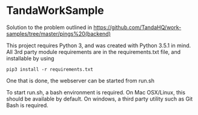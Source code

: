 # TandaWorkSample

Solution to the problem outlined in https://github.com/TandaHQ/work-samples/tree/master/pings%20(backend)

This project requires Python 3, and was created with Python 3.5.1 in mind.
All 3rd party module requirements are in the requirements.txt file, and installable by using

`pip3 install -r requirements.txt`

One that is done, the webserver can be started from run.sh

To start run.sh, a bash environment is required. On Mac OSX/Linux, this should be available by default.
On windows, a third party utility such as Git Bash is required.
